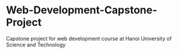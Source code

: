 # Web-Development-Capstone-Project
Capstone project for web development course at Hanoi University of Science and Technology
